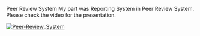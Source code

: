 Peer Review System
My part was Reporting System in Peer Review System. Please check the video for the presentation.

[![Peer-Review_System](https://img.youtube.com/vi/ZH4lVy8Qvpo)](https://www.youtube.com/watch?v=ZH4lVy8Qvpo)
